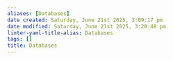 ```yaml
---
aliases: [Databases]
date created: Saturday, June 21st 2025, 3:09:17 pm
date modified: Saturday, June 21st 2025, 3:20:48 pm
linter-yaml-title-alias: Databases
tags: []
title: Databases
---
```

